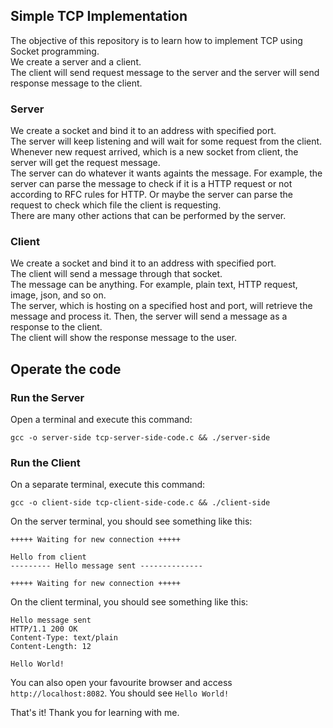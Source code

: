 ## Simple TCP Implementation

The objective of this repository is to learn how to implement TCP using Socket programming.  
We create a server and a client.  
The client will send request message to the server and the server will send response message to the client.

### Server
We create a socket and bind it to an address with specified port.  
The server will keep listening and will wait for some request from the client.  
Whenever new request arrived, which is a new socket from client, the server will get the request message.  
The server can do whatever it wants againts the message. For example, the server can parse the message to check if it is a HTTP request or not according to RFC rules for HTTP. Or maybe the server can parse the request to check which file the client is requesting.  
There are many other actions that can be performed by the server.

### Client
We create a socket and bind it to an address with specified port.  
The client will send a message through that socket.  
The message can be anything. For example, plain text, HTTP request, image, json, and so on.  
The server, which is hosting on a specified host and port, will retrieve the message and process it. Then, the server will send a message as a response to the client.  
The client will show the response message to the user.

## Operate the code

### Run the Server
Open a terminal and execute this command:
```
gcc -o server-side tcp-server-side-code.c && ./server-side
```

### Run the Client
On a separate terminal, execute this command:
```
gcc -o client-side tcp-client-side-code.c && ./client-side
```

On the server terminal, you should see something like this:
```
+++++ Waiting for new connection +++++

Hello from client
--------- Hello message sent --------------

+++++ Waiting for new connection +++++
```

On the client terminal, you should see something like this:
```
Hello message sent
HTTP/1.1 200 OK
Content-Type: text/plain
Content-Length: 12

Hello World!
```

You can also open your favourite browser and access `http://localhost:8082`. You should see `Hello World!`

That's it! Thank you for learning with me.